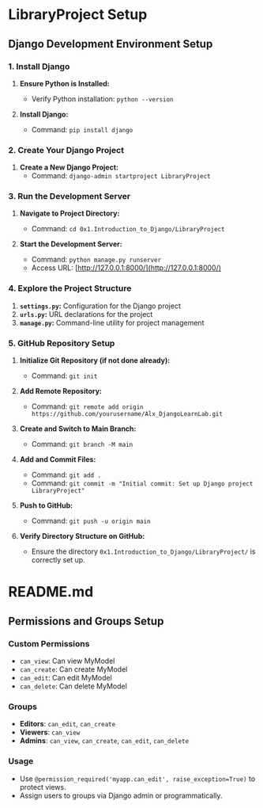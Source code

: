 # LibraryProject Setup

## Django Development Environment Setup

### 1. Install Django

1. **Ensure Python is Installed:**
   - Verify Python installation: `python --version`

2. **Install Django:**
   - Command: `pip install django`

### 2. Create Your Django Project

1. **Create a New Django Project:**
   - Command: `django-admin startproject LibraryProject`

### 3. Run the Development Server

1. **Navigate to Project Directory:**
   - Command: `cd 0x1.Introduction_to_Django/LibraryProject`

2. **Start the Development Server:**
   - Command: `python manage.py runserver`
   - Access URL: [http://127.0.0.1:8000/](http://127.0.0.1:8000/)

### 4. Explore the Project Structure

1. **`settings.py`:** Configuration for the Django project
2. **`urls.py`:** URL declarations for the project
3. **`manage.py`:** Command-line utility for project management

### 5. GitHub Repository Setup

1. **Initialize Git Repository (if not done already):**
   - Command: `git init`

2. **Add Remote Repository:**
   - Command: `git remote add origin https://github.com/yourusername/Alx_DjangoLearnLab.git`

3. **Create and Switch to Main Branch:**
   - Command: `git branch -M main`

4. **Add and Commit Files:**
   - Command: `git add .`
   - Command: `git commit -m "Initial commit: Set up Django project LibraryProject"`

5. **Push to GitHub:**
   - Command: `git push -u origin main`

6. **Verify Directory Structure on GitHub:**
   - Ensure the directory `0x1.Introduction_to_Django/LibraryProject/` is correctly set up.

# README.md

## Permissions and Groups Setup

### Custom Permissions
- `can_view`: Can view MyModel
- `can_create`: Can create MyModel
- `can_edit`: Can edit MyModel
- `can_delete`: Can delete MyModel

### Groups
- **Editors**: `can_edit`, `can_create`
- **Viewers**: `can_view`
- **Admins**: `can_view`, `can_create`, `can_edit`, `can_delete`

### Usage
- Use `@permission_required('myapp.can_edit', raise_exception=True)` to protect views.
- Assign users to groups via Django admin or programmatically.
